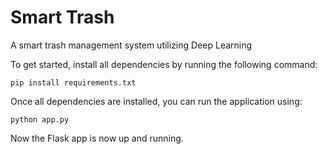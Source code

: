 # Smart Trash
A smart trash management system utilizing Deep Learning 

To get started, install all dependencies by running the following command:

```pip install requirements.txt```

Once all dependencies are installed, you can run the application using:


```python app.py```

Now the Flask app is now up and running.